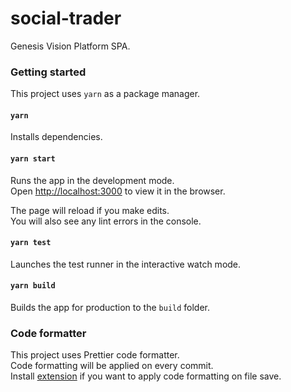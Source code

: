 # social-trader

Genesis Vision Platform SPA.

### Getting started

This project uses `yarn` as a package manager.

#### `yarn`

Installs dependencies.

#### `yarn start`

Runs the app in the development mode.<br>
Open [http://localhost:3000](http://localhost:3000) to view it in the browser.

The page will reload if you make edits.<br>
You will also see any lint errors in the console.

#### `yarn test`

Launches the test runner in the interactive watch mode.

#### `yarn build`

Builds the app for production to the `build` folder.

### Code formatter

This project uses Prettier code formatter.
<br>Code formatting will be applied on every commit.
<br>Install [extension](https://marketplace.visualstudio.com/items?itemName=esbenp.prettier-vscode) if you want to apply code formatting on file save.
